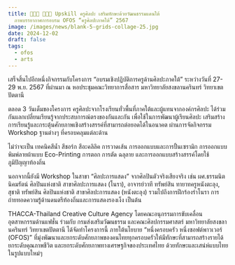 ```yaml
---
title: 👨🏻‍🏫 👩🏻‍🏫 Upskill ครูศิลปะ เสริมทักษะด้วยวัฒนธรรมแดนใต้
  ภาพบรรยากาศการอบรม OFOS “ครูศิลปะภาคใต้” 2567
image: /images/news/blank-5-grids-collage-25.jpg
date: 2024-12-02
draft: false
tags:
  - ofos
  - arts
---
```

เสร็จสิ้นไปอีกหนึ่งกิจกรรมกับโครงการ “อบรมเชิงปฏิบัติการครูด้านศิลปะภาคใต้” ระหว่างวันที่ 27-29 พ.ย. 2567 ที่ผ่านมา ณ หอประชุมคณะวิทยาการสื่อสาร มหาวิทยาลัยสงขลานครินทร์ วิทยาเขตปัตตานี



ตลอด 3 วันเต็มของโครงการ ครูศิลปะจากโรงเรียนทั่วพื้นที่ภาคใต้และผู้แทนจากองค์กรศิลปะ ได้ร่วมกันแลกเปลี่ยนเรียนรู้จากประสบการณ์ตรงของกันและกัน เพื่อใช้ในการพัฒนาผู้เรียนศิลปะ เสริมสร้างการเรียนรู้และกระตุ้นศักยภาพเชิงสร้างสรรค์ที่สามารถต่อยอดได้ในอนาคต ผ่านการจัดกิจกรรม Workshop ฐานต่างๆ ที่ครอบคลุมแต่ละด้าน



ไม่ว่าจะเป็น เทคนิคสีน้ำ สีชอร์ก สีอะคลิลิค การวาดเส้น การออกแบบและการปั้นเซรามิก การออกแบบพิมพ์ลายผ้าแบบ Eco-Printing การตอก การตัด ฉลุลาย และการออกแบบสร้างสรรค์โดยใช้ภูมิปัญญาท้องถิ่น



นอกจากนี้ยังมี Workshop ในสาขา “ศิลปะการแสดง” จากศิลปินตัวจริงเสียงจริง เช่น ผศ.ธรรมนิต นิคมรัตน์ ศิลปินแห่งชาติ สาขาศิลปะการแสดง (โนรา), อาจารย์วาที ทรัพย์สิน ทายาทครูหนังตะลุง, สุชาติ ทรัพย์สิน ศิลปินแห่งชาติ สาขาศิลปะการแสดง (หนังตะลุง) รวมไปถึงการฝึกร้องรำโนรา การถ่ายทอดความรู้ด้านดนตรีท้องถิ่นและการแสดงรองเง็ง เป็นต้น



THACCA-Thailand Creative Culture Agency โดยคณะอนุกรรมการขับเคลื่อนอุตสาหกรรมด้านแฟชั่น ร่วมกับ กรมส่งเสริมวัฒนธรรม และคณะศิลปกรรมศาสตร์ มหาวิทยาลัยสงขลานครินทร์ วิทยาเขตปัตตานี ได้จัดทำโครงการนี้ ภายใต้นโยบาย “หนึ่งครอบครัว หนึ่งซอฟต์พาวเวอร์ (OFOS)” ที่มุ่งพัฒนาและยกระดับศักยภาพของคนไทยทุกครอบครัวให้มีทักษะที่สามารถสร้างรายได้ ยกระดับคุณภาพชีวิต และยกระดับศักยภาพทางเศรษฐกิจของประเทศไทย ด้วยทักษะและเสน่ห์แบบไทยในรูปแบบใหม่ๆ
